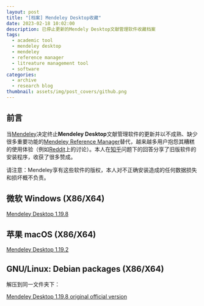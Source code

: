 ```yaml
---
layout: post
title: "[档案] Mendeley Desktop收藏"
date: 2023-02-18 10:02:00
description: 已停止更新的Mendely Desktop文献管理软件收藏档案
tags:
  - academic tool
  - mendeley desktop
  - mendeley
  - reference manager
  - litreature management tool
  - software
categories:
  - archive
  - research blog
thumbnail: assets/img/post_covers/github.png
---
```


## 前言

当[Mendeley](https://www.mendeley.com/)决定终止**Mendeley Desktop**文献管理软件的更新并以不成熟、缺少很多重要功能的[Mendeley Reference Manager](https://www.mendeley.com/reference-management/reference-manager)替代，越来越多用户抱怨其糟糕的使用体验（例如[Reddit](https://www.reddit.com/r/Mendeley/comments/10gfzoq/mendeley_reference_manager_is_a_horrible_program/)上的讨论）。本人在[知乎](https://www.zhihu.com/question/380051419/answer/1508753929)问题下的回答分享了旧版软件的安装程序，收获了很多赞成。

请注意：Mendeley享有这些软件的版权，本人对不正确安装造成的任何数据损失和损坏概不负责。

## 微软 Windows (X86/X64)

[Mendeley Desktop 1.19.8](https://pan.baidu.com/s/1AR1WFE0uawl_Z6eckJ_OPw?pwd=13pw)

## 苹果 macOS (X86/X64)

[Mendeley Desktop 1.19.2](https://pan.baidu.com/s/1AR1WFE0uawl_Z6eckJ_OPw?pwd=13pw)

## GNU/Linux: Debian packages (X86/X64)

解压到同一文件夹下：

[Mendeley Desktop 1.19.8 original official version](https://pan.baidu.com/s/1AR1WFE0uawl_Z6eckJ_OPw?pwd=13pw)
